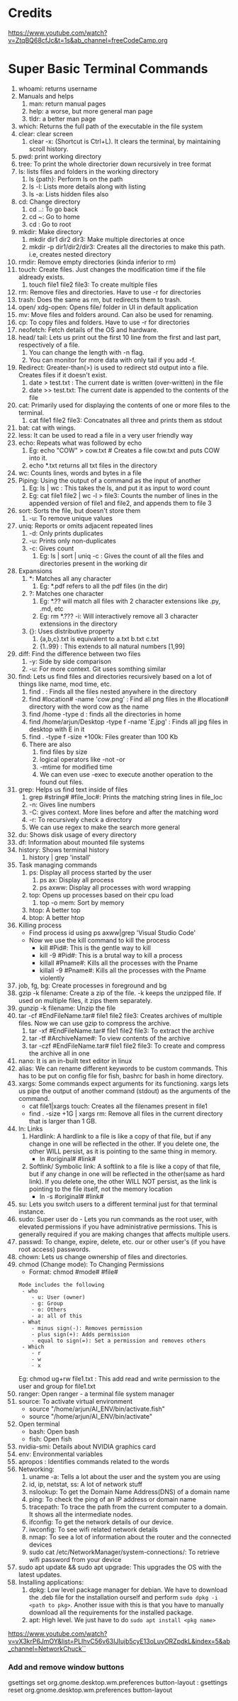 # Credits
https://www.youtube.com/watch?v=ZtqBQ68cfJc&t=1s&ab_channel=freeCodeCamp.org

# Super Basic Terminal Commands

1. whoami: returns username
2. Manuals and helps
   1. man: return manual pages
   2. help: a worse, but more general man page
   3. tldr: a better man page
3. which: Returns the full path of the executable in the file system
4. clear: clear screen
   1. clear -x: (Shortcut is Ctrl+L). It clears the terminal, by maintaining scroll history.
5. pwd: print working directory
6. tree: To print the whole directorier down recursively in tree format
7. ls: lists files and folders in the working directory 
   1. ls {path}: Perform ls on the path
   2. ls -l: Lists more details along with listing  
   3. ls -a: Lists hidden files also
8. cd: Change directory
   1. cd ..: To go back
   2. cd ~: Go to home
   3. cd \: Go to root
9. mkdir: Make directory
   1. mkdir dir1 dir2 dir3: Make multiple directories at once
   2. mkdir -p dir1/dir2/dir3: Creates all the directories to make this path. i.e, creates nested directory
10. rmdir: Remove empty directories (kinda inferior to rm)
11. touch: Create files. Just changes the modification time if the file aldready exists.
    1.  touch file1 file2 file3: To create multiple files
12. rm: Remove files and directories. Have to use -r for directories
13. trash: Does the same as rm, but redirects them to trash.
14. open/ xdg-open: Opens file/ folder in UI in default application
15. mv: Move files and folders around. Can also be used for renaming.
16. cp: To copy files and folders. Have to use -r for directories
17. neofetch: Fetch details of the OS and hardware.
18. head/ tail: Lets us print out the first 10 line from the first and last part, respectively of a file. 
    1.  You can change the length with -n flag.
    2.  You can monitor for more data with only tail if you add -f. 
19. Redirect: Greater-than(>) is used to redirect std output into a file. Creates files if it doesn't exist.
    1. date > test.txt : The current date is written (over-written) in the file 
    2. date >> test.txt: The current date is appended to the contents of the file 
20. cat: Primarily used for displaying the contents of one or more files to the terminal. 
    1.  cat file1 file2 file3: Concatnates all three and prints them as stdout
21. bat: cat with wings. 
22. less: It can be used to read a file in a very user friendly way
23. echo: Repeats what was followed by echo
    1.  Eg: echo "COW" > cow.txt  # Creates a file cow.txt and puts COW into it.
    2.  echo *.txt returns all txt files in the directory
24. wc: Counts lines, words and bytes in a file
25. Piping: Using the output of a command as the input of another
    1.  Eg: ls | wc : This takes the ls, and put it as input to word count
    2.  Eg: cat file1 file2 | wc -l > file3: Counts the number of lines in the appended version of file1 and file2, and appends them to file 3
26. sort: Sorts the file, but doesn't store them
    1.  -u: To remove unique values
27. uniq: Reports or omits adjacent repeated lines
    1.  -d: Only prints duplicates
    2.  -u: Prints only non-duplicates
    3.  -c: Gives count
        1.  Eg: ls | sort | uniq -c : Gives the count of all the files and directories present in the working dir
28. Expansions
    1. *: Matches all any character
        1.  Eg: *.pdf refers to all the pdf files (in the dir)
    2. ?: Matches one character 
       1. Eg: *.?? will match all files with 2 character extensions like .py, .md, etc
       2. Eg: rm *.??? -i: Will interactively remove all 3 character extensions in the directory 
    3. {}: Uses distributive property
       1. {a,b,c}.txt is equivalent to a.txt b.txt c.txt
       2. {1..99} : This extends to all natural numbers [1,99]
29. diff: Find the difference between two files
     1.  -y: Side by side comparison
     2.  -u: For more context. Git uses somthing similar
30. find: Lets us find files and directories recursively based on a lot of things like name, mod time, etc.
     1. find . : Finds all the files nested anywhere in the directory
     2. find #location# -name '*cow*.png' : Find all png files in the #location# directory with the word cow as the name 
     3. find /home -type d : finds all the directories in home
     4. find /home/arjun/Desktop -type f -name '*E*.jpg' : Finds all jpg files in desktop with E in it 
     5. find . -type f -size +100k: Files greater than 100 Kb
     6. There are also 
        1. find files by size
        2. logical operators like -not -or 
        3. -mtime for modified time
        4. We can even use -exec to execute another operation to the found out files.
31. grep: Helps us find text inside of files
    1.  grep #string# #file_loc#: Prints the matching string lines in file_loc
    2.  -n: Gives line numbers
    3.  -C: gives context. More lines before and after the matching word    
    4.  -r: To recursively check a directory
    5.  We can use regex to make the search more general
32. du: Shows disk usage of every directory
33. df: Information about mounted file systems
34. history: Shows terminal history
    1.  history | grep 'install'
35. Task managing commands
    1.  ps: Display all process started by the user
        1.  ps ax: Display all process
        2.  ps axww:  Display all processes with word wrapping
    2. top: Opens up processes based on their cpu load
       1. top -o mem: Sort by memory
    3. htop: A better top
    4. btop: A better htop
36. Killing process
    - Find process id using ps axww|grep 'Visual Studio Code'
    - Now we use the kill command to kill the process
      - kill #Pid#: This is the gentle way to kill
      - kill -9 #Pid#: This is a brutal way to kill a process
      - killall #Pname#: Kills all the processes with the Pname
      - killall -9 #Pname#: Kills all the processes with the Pname violently
37. job, fg, bg: Create processes in foreground and bg
38. gzip -k filename: Create a zip of the file. -k keeps the unzipped file. If used on multiple files, it zips them separately.
39. gunzip -k filename: Unzip the file 
40. tar -cf #EndFileName.tar# file1 file2 file3: Creates archives of multiple files. Now we can use gzip to compress the archive.
    1. tar -xf #EndFileName.tar# file1 file2 file3: To extract the archive
    2. tar -tf #ArchiveName#: To view contents of the archive
    3. tar -czf #EndFileName.tar# file1 file2 file3: To create and compress the archive all in one
41. nano: It is an in-built text editor in linux
42. alias: We can rename different keywords to be custom commands. This has to be put on config file for fish, bashrc for bash in home directory.
43. xargs: Some commands expect arguments for its functioning. xargs lets us pipe the output of another command (stdout) as the arguments of the command.
    - cat file1|xargs touch: Creates all the filenames present in file1
    - find . -size +1G | xargs rm: Remove all files in the current directory that is larger than 1 GB.
44. ln: Links
    1. Hardlink: A hardlink to a file is like a copy of that file, but if any change in one will be reflected in the other. If you delete one, the other WILL persist, as it is pointing to the same thing in memory.
        - ln #original# #link#
    2. Softlink/ Symbolic link: A softlink to a file is like a copy of that file, but if any change in one will be reflected in the other(same as hard link). If you delete one, the other WILL NOT persist, as the link is pointing to the file itself, not the memory location
        - ln -s #original# #link#
45. su: Lets you switch users to a different terminal just for that terminal instance.
46. sudo: Super user do - Lets you run commands as the root user, with elevated permissions if you have administrative permissions. This is generally required if you are making changes that affects multiple users.
47. passwd: To change, expire, delete, etc. our or other user's (if you have root access) passwords.
48. chown: Lets us change ownership of files and directories.
49. chmod (Change mode): To Changing Permissions
    - Format: chmod #mode# #file#
    ```
    Mode includes the following
     - who
        - u: User (owner) 
        - g: Group
        - o: Others
        - a: all of this
     - What
        - minus sign(-): Removes permission
        - plus sign(+): Adds permission
        - equal to sign(=): Set a permission and removes others
     - Which
        - r
        - w
        - x
    ```
    Eg: chmod ug+rw file1.txt : This add read and write permission to the user and group for file1.txt
50. ranger: Open ranger - a terminal file system manager
51. source: To activate virtual environment
    - source "/home/arjun/AI_ENV/bin/activate.fish"
    - source "/home/arjun/AI_ENV/bin/activate"
52. Open terminal
    - bash: Open bash
    - fish: Open fish
53. nvidia-smi: Details about NVIDIA graphics card
54. env: Environmental variables 
55. apropos <words>: Identifies commands related to the words
56. Networking:
    1. uname -a: Tells a lot about the user and the system you are using
    2. id, ip, netstat, ss: A lot of network stuff
    3. nslookup: To get the Domain Name Address(DNS) of a domain name
    4. ping: To check the ping of an IP address or domain name
    5. tracepath: To trace the path from the current computer to a domain. It shows all the intermediate nodes.
    6. ifconfig: To get the network details of our device.
    7. iwconfig: To see wifi related network details
    8. nmap: To see a lot of information about the router and the connected devices
    9. sudo cat /etc/NetworkManager/system-connections/<WiFi-SSID>: To retrieve wifi password from your device
57. sudo apt update && sudo apt upgrade: This upgrades the OS with the latest updates.
58. Installing applications:
    1.  dpkg: Low level package manager for debian. We have to download the .deb file for the installation ourself and perform `sudo dpkg -i <path to pkg>`. Another issue with this is that you have to manually download all the requirements for the installed package.
    2.  apt: High level. We just have to do `sudo apt install <pkg name>`


https://www.youtube.com/watch?v=vX3krP6JmOY&list=PLIhvC56v63IJIujb5cyE13oLuyORZpdkL&index=5&ab_channel=NetworkChuck``

### Add and remove window buttons
gsettings set org.gnome.desktop.wm.preferences button-layout :
gsettings reset org.gnome.desktop.wm.preferences button-layout